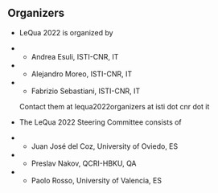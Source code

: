 ## Organizers

- LeQua 2022 is organized by 
- - Andrea Esuli, ISTI-CNR, IT
- - Alejandro Moreo, ISTI-CNR, IT
- - Fabrizio Sebastiani, ISTI-CNR, IT

  Contact them at lequa2022organizers at isti dot cnr dot it

- The LeQua 2022 Steering Committee consists of
- - Juan José del Coz, University of Oviedo, ES
- - Preslav Nakov, QCRI-HBKU, QA
- - Paolo Rosso, University of Valencia, ES
